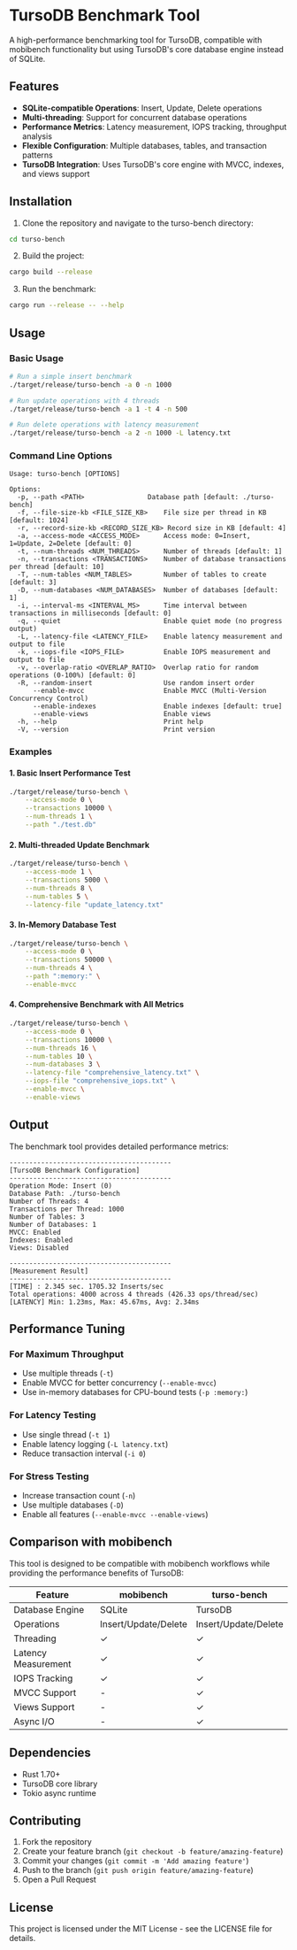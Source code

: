 # TursoDB Benchmark Tool

A high-performance benchmarking tool for TursoDB, compatible with mobibench functionality but using TursoDB's core database engine instead of SQLite.

## Features

- **SQLite-compatible Operations**: Insert, Update, Delete operations
- **Multi-threading**: Support for concurrent database operations
- **Performance Metrics**: Latency measurement, IOPS tracking, throughput analysis
- **Flexible Configuration**: Multiple databases, tables, and transaction patterns
- **TursoDB Integration**: Uses TursoDB's core engine with MVCC, indexes, and views support

## Installation

1. Clone the repository and navigate to the turso-bench directory:
```bash
cd turso-bench
```

2. Build the project:
```bash
cargo build --release
```

3. Run the benchmark:
```bash
cargo run --release -- --help
```

## Usage

### Basic Usage

```bash
# Run a simple insert benchmark
./target/release/turso-bench -a 0 -n 1000

# Run update operations with 4 threads
./target/release/turso-bench -a 1 -t 4 -n 500

# Run delete operations with latency measurement
./target/release/turso-bench -a 2 -n 1000 -L latency.txt
```

### Command Line Options

```
Usage: turso-bench [OPTIONS]

Options:
  -p, --path <PATH>                Database path [default: ./turso-bench]
  -f, --file-size-kb <FILE_SIZE_KB>    File size per thread in KB [default: 1024]
  -r, --record-size-kb <RECORD_SIZE_KB> Record size in KB [default: 4]
  -a, --access-mode <ACCESS_MODE>      Access mode: 0=Insert, 1=Update, 2=Delete [default: 0]
  -t, --num-threads <NUM_THREADS>      Number of threads [default: 1]
  -n, --transactions <TRANSACTIONS>    Number of database transactions per thread [default: 10]
  -T, --num-tables <NUM_TABLES>        Number of tables to create [default: 3]
  -D, --num-databases <NUM_DATABASES>  Number of databases [default: 1]
  -i, --interval-ms <INTERVAL_MS>      Time interval between transactions in milliseconds [default: 0]
  -q, --quiet                          Enable quiet mode (no progress output)
  -L, --latency-file <LATENCY_FILE>    Enable latency measurement and output to file
  -k, --iops-file <IOPS_FILE>          Enable IOPS measurement and output to file
  -v, --overlap-ratio <OVERLAP_RATIO>  Overlap ratio for random operations (0-100%) [default: 0]
  -R, --random-insert                  Use random insert order
      --enable-mvcc                    Enable MVCC (Multi-Version Concurrency Control)
      --enable-indexes                 Enable indexes [default: true]
      --enable-views                   Enable views
  -h, --help                           Print help
  -V, --version                        Print version
```

### Examples

#### 1. Basic Insert Performance Test
```bash
./target/release/turso-bench \
    --access-mode 0 \
    --transactions 10000 \
    --num-threads 1 \
    --path "./test.db"
```

#### 2. Multi-threaded Update Benchmark
```bash
./target/release/turso-bench \
    --access-mode 1 \
    --transactions 5000 \
    --num-threads 8 \
    --num-tables 5 \
    --latency-file "update_latency.txt"
```

#### 3. In-Memory Database Test
```bash
./target/release/turso-bench \
    --access-mode 0 \
    --transactions 50000 \
    --num-threads 4 \
    --path ":memory:" \
    --enable-mvcc
```

#### 4. Comprehensive Benchmark with All Metrics
```bash
./target/release/turso-bench \
    --access-mode 0 \
    --transactions 10000 \
    --num-threads 16 \
    --num-tables 10 \
    --num-databases 3 \
    --latency-file "comprehensive_latency.txt" \
    --iops-file "comprehensive_iops.txt" \
    --enable-mvcc \
    --enable-views
```

## Output

The benchmark tool provides detailed performance metrics:

```
-----------------------------------------
[TursoDB Benchmark Configuration]
-----------------------------------------
Operation Mode: Insert (0)
Database Path: ./turso-bench
Number of Threads: 4
Transactions per Thread: 1000
Number of Tables: 3
Number of Databases: 1
MVCC: Enabled
Indexes: Enabled
Views: Disabled

-----------------------------------------
[Measurement Result]
-----------------------------------------
[TIME] : 2.345 sec. 1705.32 Inserts/sec
Total operations: 4000 across 4 threads (426.33 ops/thread/sec)
[LATENCY] Min: 1.23ms, Max: 45.67ms, Avg: 2.34ms
```

## Performance Tuning

### For Maximum Throughput
- Use multiple threads (`-t`)
- Enable MVCC for better concurrency (`--enable-mvcc`)
- Use in-memory databases for CPU-bound tests (`-p :memory:`)

### For Latency Testing
- Use single thread (`-t 1`)
- Enable latency logging (`-L latency.txt`)
- Reduce transaction interval (`-i 0`)

### For Stress Testing
- Increase transaction count (`-n`)
- Use multiple databases (`-D`)
- Enable all features (`--enable-mvcc --enable-views`)

## Comparison with mobibench

This tool is designed to be compatible with mobibench workflows while providing the performance benefits of TursoDB:

| Feature | mobibench | turso-bench |
|---------|-----------|-------------|
| Database Engine | SQLite | TursoDB |
| Operations | Insert/Update/Delete | Insert/Update/Delete |
| Threading | ✓ | ✓ |
| Latency Measurement | ✓ | ✓ |
| IOPS Tracking | ✓ | ✓ |
| MVCC Support | - | ✓ |
| Views Support | - | ✓ |
| Async I/O | - | ✓ |

## Dependencies

- Rust 1.70+
- TursoDB core library
- Tokio async runtime

## Contributing

1. Fork the repository
2. Create your feature branch (`git checkout -b feature/amazing-feature`)
3. Commit your changes (`git commit -m 'Add amazing feature'`)
4. Push to the branch (`git push origin feature/amazing-feature`)
5. Open a Pull Request

## License

This project is licensed under the MIT License - see the LICENSE file for details.